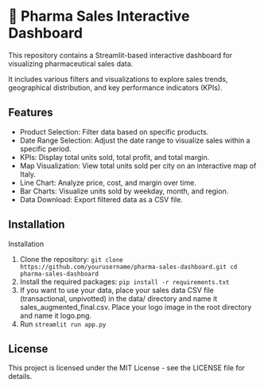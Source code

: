 # 💊 Pharma Sales Interactive Dashboard 
This repository contains a Streamlit-based interactive dashboard for visualizing pharmaceutical sales data. 

It includes various filters and visualizations to explore sales trends, geographical distribution, and key performance indicators (KPIs).

## Features
- Product Selection: Filter data based on specific products.
- Date Range Selection: Adjust the date range to visualize sales within a specific period.
- KPIs: Display total units sold, total profit, and total margin.
- Map Visualization: View total units sold per city on an interactive map of Italy.
- Line Chart: Analyze price, cost, and margin over time.
- Bar Charts: Visualize units sold by weekday, month, and region.
- Data Download: Export filtered data as a CSV file.

## Installation
Installation
1. Clone the repository:
`git clone https://github.com/yourusername/pharma-sales-dashboard.git
cd pharma-sales-dashboard`
2. Install the required packages:
`pip install -r requirements.txt`
3. If you want to use your data, place your sales data CSV file (transactional, unpivotted) in the data/ directory and name it sales_augmented_final.csv. Place your logo image in the root directory and name it logo.png.
4. Run `streamlit run app.py`

## License
This project is licensed under the MIT License - see the LICENSE file for details.
